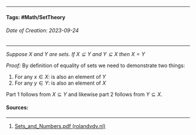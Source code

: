 __________________________________________________________________________
#### **Tags:** #Math/SetTheory 
###### *Date of Creation: 2023-09-24*
__________________________________________________________________________

*Suppose $X$ and $Y$ are sets. If $X \subseteq Y$ and $Y \subseteq X$ then $X = Y$*

*Proof:* By definition of equality of sets we need to demonstrate two things:

1. For any $x \in X$: is also an element of $Y$
2. For any $y \in Y$: is also an element of $X$

Part 1 follows from $X \subseteq Y$ and likewise part 2 follows from $Y \subseteq X$.

#### Sources:
__________________________________________________________________________
1. [Sets_and_Numbers.pdf (rolandvdv.nl)](https://www.rolandvdv.nl/Sets_and_Numbers.pdf) 